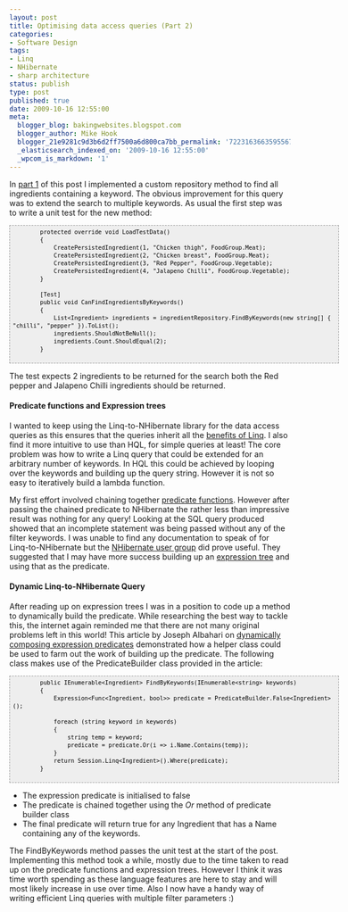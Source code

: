 ```yaml
---
layout: post
title: Optimising data access queries (Part 2)
categories:
- Software Design
tags:
- Linq
- NHibernate
- sharp architecture
status: publish
type: post
published: true
date: 2009-10-16 12:55:00
meta:
  blogger_blog: bakingwebsites.blogspot.com
  blogger_author: Mike Hook
  blogger_21e9281c9d3b6d2ff7500a6d800ca7bb_permalink: '7223163663595567406'
  _elasticsearch_indexed_on: '2009-10-16 12:55:00'
  _wpcom_is_markdown: '1'
---
```

In <a href="http://www.blogger.com/2009/10/optimising-data-access-queries-part-1.html">part 1</a> of this post I implemented a custom repository method to find all ingredients containing a keyword. The obvious improvement for this query was to extend the search to multiple keywords. As usual the first step was to write a unit test for the new method:

<pre style="border:1px dashed #999999;overflow:auto;background-color:#eeeeee;color:black;font-family:andale mono, lucida console, monaco, fixed, monospace;font-size:12px;height:236px;line-height:14px;width:114.97%;padding:5px;"><code>        protected override void LoadTestData()
        {
            CreatePersistedIngredient(1, "Chicken thigh", FoodGroup.Meat);
            CreatePersistedIngredient(2, "Chicken breast", FoodGroup.Meat);
            CreatePersistedIngredient(3, "Red Pepper", FoodGroup.Vegetable);
            CreatePersistedIngredient(4, "Jalapeno Chilli", FoodGroup.Vegetable);
        }

        [Test]
        public void CanFindIngredientsByKeywords()
        {
            List&lt;Ingredient&gt; ingredients = ingredientRepository.FindByKeywords(new string[] { "chilli", "pepper" }).ToList();
            ingredients.ShouldNotBeNull();
            ingredients.Count.ShouldEqual(2);
        }
</code></pre>

The test expects 2 ingredients to be returned for the search     both the    Red pepper    and    Jalapeno Chilli    ingredients should be returned.

<h4>Predicate functions and Expression trees</h4>

I wanted to keep using the Linq-to-NHibernate library for the data access queries as this ensures that the queries inherit all the <a href="http://weblogs.asp.net/scottgu/archive/2006/05/14/Using-LINQ-with-ASP.NET-_2800_Part-1_2900_.aspx">benefits of Linq</a>. I also find it more intuitive to use than HQL, for simple queries at least! The core problem was how to write a Linq query that could be extended for an arbitrary number of keywords. In HQL this could be achieved by looping over the keywords and building up the query string. However it is not so easy to iteratively build a lambda function.

My first effort involved chaining together <a href="http://www.codeproject.com/KB/cs/FunWithFunc1.aspx">predicate functions</a>. However after passing the chained predicate to NHibernate the rather less than impressive result was nothing    for any query! Looking at the SQL query produced showed that an incomplete statement was being passed without any of the filter keywords. I was unable to find any documentation to speak of for Linq-to-NHibernate but the <a href="http://groups.google.com/group/nhusers">NHibernate user group</a> did prove useful. They suggested that I may have more success building up an <a href="http://blogs.msdn.com/charlie/archive/2008/01/31/expression-tree-basics.aspx">expression tree</a> and using that as the predicate.
<a href="http://blogs.msdn.com/charlie/archive/2008/01/31/expression-tree-basics.aspx"></a>

<h4>Dynamic Linq-to-NHibernate Query</h4>

After reading up on expression trees I was in a position to code up a method to dynamically build the predicate. While researching the best way to tackle this, the internet again reminded me that there are not many original problems left in this world! This article by Joseph Albahari on  <a href="http://www.albahari.com/nutshell/predicatebuilder.aspx">dynamically composing expression predicates</a> demonstrated how a helper class could be used to farm out the work of building up the predicate. The following class makes use of the PredicateBuilder class provided in the article:

<pre style="border:1px dashed #999999;overflow:auto;background-color:#eeeeee;color:black;font-family:andale mono, lucida console, monaco, fixed, monospace;font-size:12px;height:180px;line-height:14px;width:114.82%;padding:5px;"><code>        public IEnumerable&lt;Ingredient&gt; FindByKeywords(IEnumerable&lt;string&gt; keywords)
        {
            Expression&lt;Func&lt;Ingredient, bool&gt;&gt; predicate = PredicateBuilder.False&lt;Ingredient&gt;();

            foreach (string keyword in keywords)
            {
                string temp = keyword;
                predicate = predicate.Or(i =&gt; i.Name.Contains(temp));
            }
            return Session.Linq&lt;Ingredient&gt;().Where(predicate);
        }
</code></pre>

<ul>
    <li> The expression predicate is initialised to false</li>
    <li>The predicate is chained together using the <em>Or</em> method of predicate builder class</li>
    <li>The final predicate will return true for any Ingredient that has a Name containing any of the keywords.</li>
</ul>

The FindByKeywords method passes the unit test at the start of the post. Implementing this method took a while, mostly due to the time taken to read up on the predicate functions and expression trees. However I think it was time worth spending as these language features are here to stay and will most likely increase in use over time. Also I now have a handy way of writing efficient Linq queries with multiple filter parameters :)
